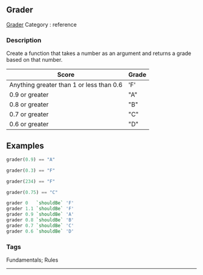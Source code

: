 ## Grader
[Grader](https://www.codewars.com/kata/grader)
Category : reference

### Description
Create a function that takes a number as an argument and returns a grade based on that number.

Score                                    | Grade
-----------------------------------------|-----
Anything greater than 1 or less than 0.6 | 'F'
0.9 or greater                           | "A"
0.8 or greater                           | "B"
0.7 or greater                           | "C"
0.6 or greater                           | "D"


## Examples
```python
grader(0.9) == "A"

grader(0.3) == "F"

grader(234) == "F"

grader(0.75) == "C"
```
```haskell
grader 0   `shouldBe` 'F'
grader 1.1 `shouldBe` 'F'
grader 0.9 `shouldBe` 'A'
grader 0.8 `shouldBe` 'B'
grader 0.7 `shouldBe` 'C'
grader 0.6 `shouldBe` 'D'
```

### Tags
Fundamentals; Rules

- - -
